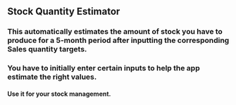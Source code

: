 ## Stock Quantity Estimator

### This automatically estimates the amount of stock you have to produce for a 5-month period after inputting the corresponding Sales quantity targets.
### You have to initially enter certain inputs to help the app estimate the right values.

#### Use it for your stock management.
